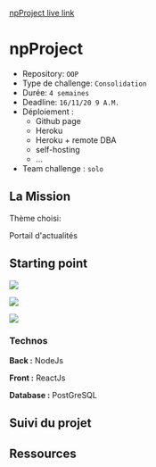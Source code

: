 
[npProject live link](https://mattnannetti.github.io/npProject/)


# npProject

- Repository: `OOP`
- Type de challenge:  `Consolidation`
- Durée: `4 semaines`
- Deadline: `16/11/20 9 A.M.`
- Déploiement :
	- Github page
	- Heroku
	- Heroku + remote DBA
	- self-hosting
	- ...
- Team challenge :  `solo`



## La Mission

Thème choisi:

Portail d'actualités

## Starting point

![](public/images/initial_sketch.jpeg)

![](public/images/first_front.jpeg)

![](public/images/first_front_2.jpeg)



### Technos

**Back :** NodeJs

**Front :** ReactJs

**Database :** PostGreSQL



## Suivi du projet




## Ressources

